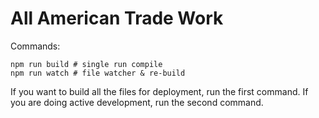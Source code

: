 All American Trade Work
=======================

Commands:

    npm run build # single run compile
    npm run watch # file watcher & re-build

If you want to build all the files for deployment, run the first command.
If you are doing active development, run the second command.
